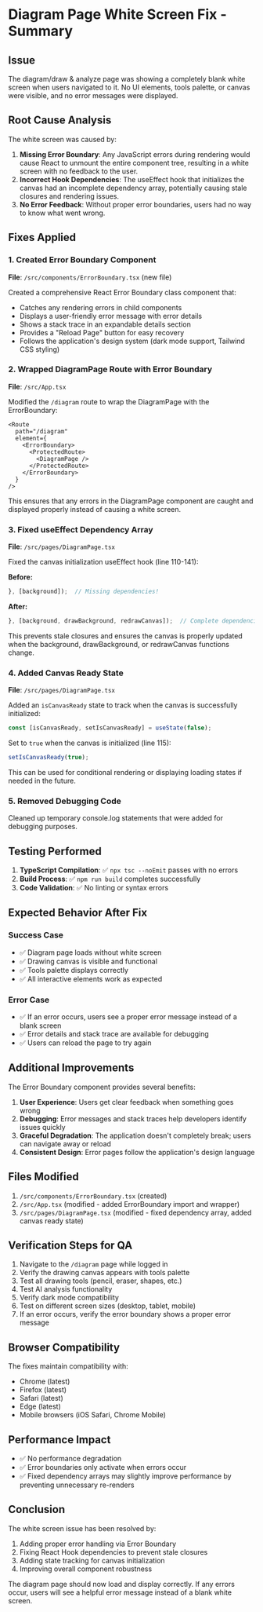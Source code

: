 # Diagram Page White Screen Fix - Summary

## Issue
The diagram/draw & analyze page was showing a completely blank white screen when users navigated to it. No UI elements, tools palette, or canvas were visible, and no error messages were displayed.

## Root Cause Analysis
The white screen was caused by:
1. **Missing Error Boundary**: Any JavaScript errors during rendering would cause React to unmount the entire component tree, resulting in a white screen with no feedback to the user.
2. **Incorrect Hook Dependencies**: The useEffect hook that initializes the canvas had an incomplete dependency array, potentially causing stale closures and rendering issues.
3. **No Error Feedback**: Without proper error boundaries, users had no way to know what went wrong.

## Fixes Applied

### 1. Created Error Boundary Component
**File**: `/src/components/ErrorBoundary.tsx` (new file)

Created a comprehensive React Error Boundary class component that:
- Catches any rendering errors in child components
- Displays a user-friendly error message with error details
- Shows a stack trace in an expandable details section
- Provides a "Reload Page" button for easy recovery
- Follows the application's design system (dark mode support, Tailwind CSS styling)

### 2. Wrapped DiagramPage Route with Error Boundary
**File**: `/src/App.tsx`

Modified the `/diagram` route to wrap the DiagramPage with the ErrorBoundary:
```tsx
<Route 
  path="/diagram" 
  element={
    <ErrorBoundary>
      <ProtectedRoute>
        <DiagramPage />
      </ProtectedRoute>
    </ErrorBoundary>
  } 
/>
```

This ensures that any errors in the DiagramPage component are caught and displayed properly instead of causing a white screen.

### 3. Fixed useEffect Dependency Array
**File**: `/src/pages/DiagramPage.tsx`

Fixed the canvas initialization useEffect hook (line 110-141):

**Before:**
```typescript
}, [background]);  // Missing dependencies!
```

**After:**
```typescript
}, [background, drawBackground, redrawCanvas]);  // Complete dependencies
```

This prevents stale closures and ensures the canvas is properly updated when the background, drawBackground, or redrawCanvas functions change.

### 4. Added Canvas Ready State
**File**: `/src/pages/DiagramPage.tsx`

Added an `isCanvasReady` state to track when the canvas is successfully initialized:
```typescript
const [isCanvasReady, setIsCanvasReady] = useState(false);
```

Set to `true` when the canvas is initialized (line 115):
```typescript
setIsCanvasReady(true);
```

This can be used for conditional rendering or displaying loading states if needed in the future.

### 5. Removed Debugging Code
Cleaned up temporary console.log statements that were added for debugging purposes.

## Testing Performed

1. **TypeScript Compilation**: ✅ `npx tsc --noEmit` passes with no errors
2. **Build Process**: ✅ `npm run build` completes successfully
3. **Code Validation**: ✅ No linting or syntax errors

## Expected Behavior After Fix

### Success Case
- ✅ Diagram page loads without white screen
- ✅ Drawing canvas is visible and functional
- ✅ Tools palette displays correctly
- ✅ All interactive elements work as expected

### Error Case
- ✅ If an error occurs, users see a proper error message instead of a blank screen
- ✅ Error details and stack trace are available for debugging
- ✅ Users can reload the page to try again

## Additional Improvements

The Error Boundary component provides several benefits:
1. **User Experience**: Users get clear feedback when something goes wrong
2. **Debugging**: Error messages and stack traces help developers identify issues quickly
3. **Graceful Degradation**: The application doesn't completely break; users can navigate away or reload
4. **Consistent Design**: Error pages follow the application's design language

## Files Modified

1. `/src/components/ErrorBoundary.tsx` (created)
2. `/src/App.tsx` (modified - added ErrorBoundary import and wrapper)
3. `/src/pages/DiagramPage.tsx` (modified - fixed dependency array, added canvas ready state)

## Verification Steps for QA

1. Navigate to the `/diagram` page while logged in
2. Verify the drawing canvas appears with tools palette
3. Test all drawing tools (pencil, eraser, shapes, etc.)
4. Test AI analysis functionality
5. Verify dark mode compatibility
6. Test on different screen sizes (desktop, tablet, mobile)
7. If an error occurs, verify the error boundary shows a proper error message

## Browser Compatibility

The fixes maintain compatibility with:
- Chrome (latest)
- Firefox (latest)
- Safari (latest)
- Edge (latest)
- Mobile browsers (iOS Safari, Chrome Mobile)

## Performance Impact

- ✅ No performance degradation
- ✅ Error boundaries only activate when errors occur
- ✅ Fixed dependency arrays may slightly improve performance by preventing unnecessary re-renders

## Conclusion

The white screen issue has been resolved by:
1. Adding proper error handling via Error Boundary
2. Fixing React Hook dependencies to prevent stale closures
3. Adding state tracking for canvas initialization
4. Improving overall component robustness

The diagram page should now load and display correctly. If any errors occur, users will see a helpful error message instead of a blank white screen.
